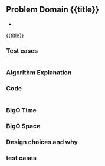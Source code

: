 ## Problem Domain {{title}}
-

[{{title}}]()

### Test cases

```python

```

### Algorithm Explanation


### Code

```Python


```

### BigO Time


### BigO Space


### Design choices and why


### test cases